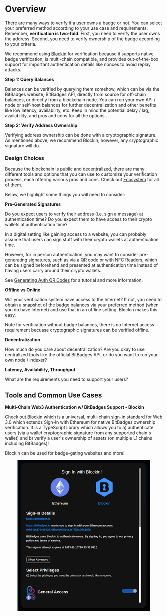 # Overview

There are many ways to verify if a user owns a badge or not. You can select your preferred method according to your use case and requirements. Remember, **verification is two-fold**. First, you need to verify the user owns the address.  Second, you need to verify ownership of the badge according to your criteria.

We recommend using [Blockin](https://app.gitbook.com/o/7VSYQvtb1QtdWFsEGoUn/s/AwjdYgEsUkK9cCca5DiU/) for verification because it supports native badge verification, is multi-chain compatible, and provides out-of-the-box support for important authentication details like nonces to avoid replay attacks.

**Step 1: Query Balances**

Balances can be verified by querying them somehow, which can be via the BitBadges website, BitBadges API, directly from source for off-chain balances, or directly from a blockchain node. You can run your own API / node or self-host balances for further decentralization and other benefits like low latency, availability, etc. Keep in mind the potential delay / lag, availability, and pros and cons for all the options .

**Step 2: Verify Address Ownership**

Verifying address ownership can be done with a cryptographic signature. As mentioned above, we recommend Blockin; however, any cryptographic signature will do.

### Design Choices

Because the blockchain is public and decentralized, there are many different tools and options that you can use to customize your verification process, each offering various pros and cons. Check out [Ecosystem](../../overview/ecosystem/) for all of them.



Below, we highlight some things you will need to consider:

**Pre-Generated Signatures**

Do you expect users to verify their address (i.e. sign a message) at authentication time? Do you expect them to have access to their crypto wallets at authentication time?

In a digital setting like gaining access to a website, you can probably assume that users can sign stuff with their crypto wallets at authentication time.

However, for in person authentication, you may want to consider pre-generating signatures, such as via a QR code or with NFC Readers, which can be signed beforehand and presented at authentication time instead of having users carry around their crypto wallets.

See [Generating Auth QR Codes](generating-auth-qr-codes.md) for a tutorial and more information.

**Offline vs Online**

Will your verification system have access to the Internet? If not, you need to obtain a snapshot of the badge balances via your preferred method (when you do have Internet) and use that in an offline setting. Blockin makes this easy.

Note for verification without badge balances, there is no Internet access requirement becuase cryptographic signatures can be verified offline.

**Decentralization**

How much do you care about decentralization? Are you okay to use centralized tools like the official BitBadges API, or do you want to run your own node / indexer?

**Latency, Availability, Throughput**

What are the requirements you need to support your users?



## Tools and Common Use Cases

**Multi-Chain Web3 Authentication w/ BitBadges Support - Blockin**

Check out [Blockin](https://blockin-quickstart.vercel.app) which is a universal, multi-chain sign-in standard for Web 3.0 which extends Sign-In with Ethereum for native BitBadges ownership verification. It is a TypeScript library which allows you to a) authenticate users (via a wallet cryptographic signature from any supported chain's wallet) and b) verify a user's ownership of assets (on multiple L1 chains including BitBadges)!

Blockin can be used for badge-gating websites and more!

<figure><img src="../../.gitbook/assets/image (26).png" alt=""><figcaption></figcaption></figure>
